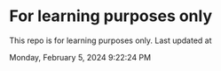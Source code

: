 # For learning purposes only
This repo is for learning purposes only.
Last updated at

Monday, February 5, 2024 9:22:24 PM

